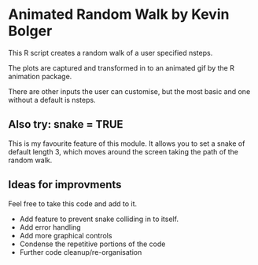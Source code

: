 # Animated Random Walk by Kevin Bolger

This R script creates a random walk of a user specified nsteps.

The plots are captured and transformed in to an animated gif by the R animation package.

There are other inputs the user can customise, but the most basic and one without a default is nsteps.

## Also try: snake = TRUE

This is my favourite feature of this module. It allows you to set a snake of default length 3, which moves around the screen taking the path of the random walk.

## Ideas for improvments

Feel free to take this code and add to it.

- Add feature to prevent snake colliding in to itself.
- Add error handling
- Add more graphical controls
- Condense the repetitive portions of the code
- Further code cleanup/re-organisation
